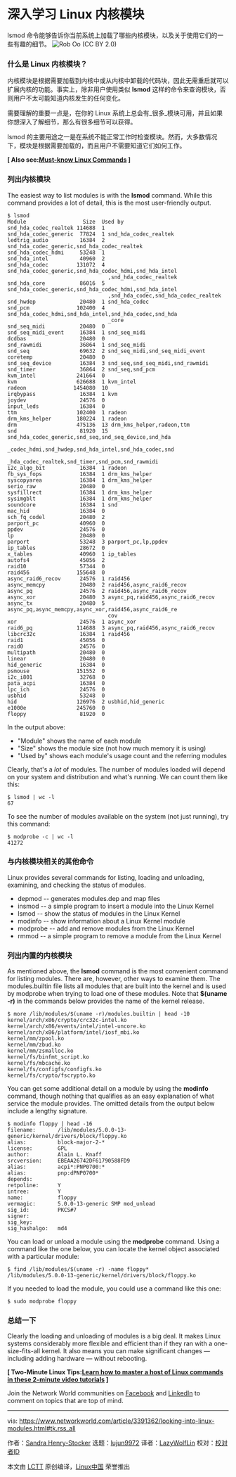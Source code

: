 [#]: collector: (lujun9972)
[#]: translator: (LazyWolfLin)
[#]: reviewer: ( )
[#]: publisher: ( )
[#]: url: ( )
[#]: subject: (Looking into Linux modules)
[#]: via: (https://www.networkworld.com/article/3391362/looking-into-linux-modules.html#tk.rss_all)
[#]: author: (Sandra Henry-Stocker https://www.networkworld.com/author/Sandra-Henry_Stocker/)

深入学习 Linux 内核模块
======
lsmod 命令能够告诉你当前系统上加载了哪些内核模块，以及关于使用它们的一些有趣的细节。
![Rob Oo \(CC BY 2.0\)][1]

### 什么是 Linux 内核模块？

内核模块是根据需要加载到内核中或从内核中卸载的代码块，因此无需重启就可以扩展内核的功能。事实上，除非用户使用类似 **lsmod** 这样的命令来查询模块，否则用户不太可能知道内核发生的任何变化。

需要理解的重要一点是，在你的 Linux 系统上总会有_很多_模块可用，并且如果你想深入了解细节，那么有很多细节可以获得。

lsmod 的主要用途之一是在系统不能正常工作时检查模块。然而，大多数情况下，模块是根据需要加载的，而且用户不需要知道它们如何工作。

**[ Also see:[Must-know Linux Commands][2] ]**

### 列出内核模块

The easiest way to list modules is with the **lsmod** command. While this command provides a lot of detail, this is the most user-friendly output.

```
$ lsmod
Module                  Size  Used by
snd_hda_codec_realtek 114688  1
snd_hda_codec_generic  77824  1 snd_hda_codec_realtek
ledtrig_audio          16384  2 snd_hda_codec_generic,snd_hda_codec_realtek
snd_hda_codec_hdmi     53248  1
snd_hda_intel          40960  2
snd_hda_codec         131072  4 snd_hda_codec_generic,snd_hda_codec_hdmi,snd_hda_intel
                                ,snd_hda_codec_realtek
snd_hda_core           86016  5 snd_hda_codec_generic,snd_hda_codec_hdmi,snd_hda_intel
                                ,snd_hda_codec,snd_hda_codec_realtek
snd_hwdep              20480  1 snd_hda_codec
snd_pcm               102400  4 snd_hda_codec_hdmi,snd_hda_intel,snd_hda_codec,snd_hda
                                _core
snd_seq_midi           20480  0
snd_seq_midi_event     16384  1 snd_seq_midi
dcdbas                 20480  0
snd_rawmidi            36864  1 snd_seq_midi
snd_seq                69632  2 snd_seq_midi,snd_seq_midi_event
coretemp               20480  0
snd_seq_device         16384  3 snd_seq,snd_seq_midi,snd_rawmidi
snd_timer              36864  2 snd_seq,snd_pcm
kvm_intel             241664  0
kvm                   626688  1 kvm_intel
radeon               1454080  10
irqbypass              16384  1 kvm
joydev                 24576  0
input_leds             16384  0
ttm                   102400  1 radeon
drm_kms_helper        180224  1 radeon
drm                   475136  13 drm_kms_helper,radeon,ttm
snd                    81920  15 snd_hda_codec_generic,snd_seq,snd_seq_device,snd_hda
                                 _codec_hdmi,snd_hwdep,snd_hda_intel,snd_hda_codec,snd
                                 _hda_codec_realtek,snd_timer,snd_pcm,snd_rawmidi
i2c_algo_bit           16384  1 radeon
fb_sys_fops            16384  1 drm_kms_helper
syscopyarea            16384  1 drm_kms_helper
serio_raw              20480  0
sysfillrect            16384  1 drm_kms_helper
sysimgblt              16384  1 drm_kms_helper
soundcore              16384  1 snd
mac_hid                16384  0
sch_fq_codel           20480  2
parport_pc             40960  0
ppdev                  24576  0
lp                     20480  0
parport                53248  3 parport_pc,lp,ppdev
ip_tables              28672  0
x_tables               40960  1 ip_tables
autofs4                45056  2
raid10                 57344  0
raid456               155648  0
async_raid6_recov      24576  1 raid456
async_memcpy           20480  2 raid456,async_raid6_recov
async_pq               24576  2 raid456,async_raid6_recov
async_xor              20480  3 async_pq,raid456,async_raid6_recov
async_tx               20480  5 async_pq,async_memcpy,async_xor,raid456,async_raid6_re
                                cov
xor                    24576  1 async_xor
raid6_pq              114688  3 async_pq,raid456,async_raid6_recov
libcrc32c              16384  1 raid456
raid1                  45056  0
raid0                  24576  0
multipath              20480  0
linear                 20480  0
hid_generic            16384  0
psmouse               151552  0
i2c_i801               32768  0
pata_acpi              16384  0
lpc_ich                24576  0
usbhid                 53248  0
hid                   126976  2 usbhid,hid_generic
e1000e                245760  0
floppy                 81920  0
```

In the output above:

  * "Module" shows the name of each module
  * "Size" shows the module size (not how much memory it is using)
  * "Used by" shows each module's usage count and the referring modules



Clearly, that's a _lot_ of modules. The number of modules loaded will depend on your system and distribution and what's running. We can count them like this:

```
$ lsmod | wc -l
67
```

To see the number of modules available on the system (not just running), try this command:

```
$ modprobe -c | wc -l
41272
```

### 与内核模块相关的其他命令

Linux provides several commands for listing, loading and unloading, examining, and checking the status of modules.

  * depmod -- generates modules.dep and map files
  * insmod -- a simple program to insert a module into the Linux Kernel
  * lsmod -- show the status of modules in the Linux Kernel
  * modinfo -- show information about a Linux Kernel module
  * modprobe -- add and remove modules from the Linux Kernel
  * rmmod -- a simple program to remove a module from the Linux Kernel



### 列出内置的内核模块

As mentioned above, the **lsmod** command is the most convenient command for listing modules. There are, however, other ways to examine them. The modules.builtin file lists all modules that are built into the kernel and is used by modprobe when trying to load one of these modules. Note that **$(uname -r)** in the commands below provides the name of the kernel release.

```
$ more /lib/modules/$(uname -r)/modules.builtin | head -10
kernel/arch/x86/crypto/crc32c-intel.ko
kernel/arch/x86/events/intel/intel-uncore.ko
kernel/arch/x86/platform/intel/iosf_mbi.ko
kernel/mm/zpool.ko
kernel/mm/zbud.ko
kernel/mm/zsmalloc.ko
kernel/fs/binfmt_script.ko
kernel/fs/mbcache.ko
kernel/fs/configfs/configfs.ko
kernel/fs/crypto/fscrypto.ko
```

You can get some additional detail on a module by using the **modinfo** command, though nothing that qualifies as an easy explanation of what service the module provides. The omitted details from the output below include a lengthy signature.

```
$ modinfo floppy | head -16
filename:       /lib/modules/5.0.0-13-generic/kernel/drivers/block/floppy.ko
alias:          block-major-2-*
license:        GPL
author:         Alain L. Knaff
srcversion:     EBEAA26742DF61790588FD9
alias:          acpi*:PNP0700:*
alias:          pnp:dPNP0700*
depends:
retpoline:      Y
intree:         Y
name:           floppy
vermagic:       5.0.0-13-generic SMP mod_unload
sig_id:         PKCS#7
signer:
sig_key:
sig_hashalgo:   md4
```

You can load or unload a module using the **modprobe** command. Using a command like the one below, you can locate the kernel object associated with a particular module:

```
$ find /lib/modules/$(uname -r) -name floppy*
/lib/modules/5.0.0-13-generic/kernel/drivers/block/floppy.ko
```

If you needed to load the module, you could use a command like this one:

```
$ sudo modprobe floppy
```

### 总结一下

Clearly the loading and unloading of modules is a big deal. It makes Linux systems considerably more flexible and efficient than if they ran with a one-size-fits-all kernel. It also means you can make significant changes — including adding hardware — without rebooting.

**[ Two-Minute Linux Tips:[Learn how to master a host of Linux commands in these 2-minute video tutorials][3] ]**

Join the Network World communities on [Facebook][4] and [LinkedIn][5] to comment on topics that are top of mind.

--------------------------------------------------------------------------------

via: https://www.networkworld.com/article/3391362/looking-into-linux-modules.html#tk.rss_all

作者：[Sandra Henry-Stocker][a]
选题：[lujun9972][b]
译者：[LazyWolfLin](https://github.com/LazyWolfLin)
校对：[校对者ID](https://github.com/校对者ID)

本文由 [LCTT](https://github.com/LCTT/TranslateProject) 原创编译，[Linux中国](https://linux.cn/) 荣誉推出

[a]: https://www.networkworld.com/author/Sandra-Henry_Stocker/
[b]: https://github.com/lujun9972
[1]: https://images.idgesg.net/images/article/2019/04/modules-100794941-large.jpg
[2]: https://www.networkworld.com/article/3391029/must-know-linux-commands.html
[3]: https://www.youtube.com/playlist?list=PL7D2RMSmRO9J8OTpjFECi8DJiTQdd4hua
[4]: https://www.facebook.com/NetworkWorld/
[5]: https://www.linkedin.com/company/network-world

